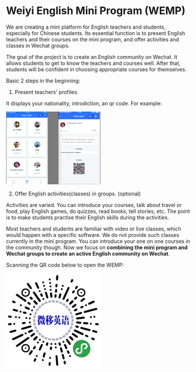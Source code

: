 # Weiyi English Mini Program (WEMP)

We are creating a mini platform for English teachers and students, especially for Chinese students. Its essential function is to present English teachers and their courses on the mini program, and offer activities and classes in Wechat groups.

The goal of the project is to create an English community on Wechat. It allows students to get to know the teachers and courses well. After that, students will be confident in choosing appropriate courses for themselves.

Basic 2 steps in the beginning:

1. Present teachers' profiles.

It displays your nationality, introdiction, an qr code. For example:

  <img src="images/profile.png" width="258">

2. Offer English activities(classes) in groups. (optional)

Activities are varied. You can introduce your courses, talk about travel or food, play English games, do quizzes, read books, tell stories, etc. The point is to make students practise their English skills during the activities.

Most teachers and students are familiar with video or live classes, which would happen with a specific software. We do not provide such classes currently in the mini program. You can introduce your one on one courses in the community though. Now we focus on **combining the mini program and Wechat groups to create an active English community on Wechat**.











Scanning the QR code below to open the WEMP:

  <img src="images/wemp-qr.jpg" width="258">


